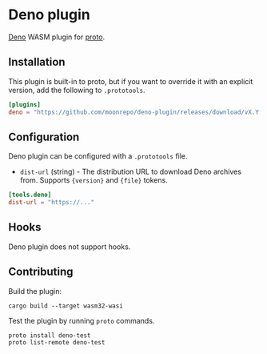 # Deno plugin

[Deno](https://deno.land/) WASM plugin for [proto](https://github.com/moonrepo/proto).

## Installation

This plugin is built-in to proto, but if you want to override it with an explicit version, add the following to `.prototools`.

```toml
[plugins]
deno = "https://github.com/moonrepo/deno-plugin/releases/download/vX.Y.Z/deno_plugin.wasm"
```

## Configuration

Deno plugin can be configured with a `.prototools` file.

- `dist-url` (string) - The distribution URL to download Deno archives from. Supports `{version}` and `{file}` tokens.

```toml
[tools.deno]
dist-url = "https://..."
```

## Hooks

Deno plugin does not support hooks.

## Contributing

Build the plugin:

```shell
cargo build --target wasm32-wasi
```

Test the plugin by running `proto` commands.

```shell
proto install deno-test
proto list-remote deno-test
```
